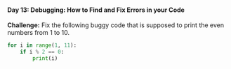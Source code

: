 #### Day 13: Debugging: How to Find and Fix Errors in your Code
**Challenge:** Fix the following buggy code that is supposed to print the even numbers from 1 to 10.

```python
for i in range(1, 11):
    if i % 2 == 0:
        print(i)
```


